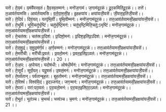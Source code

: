 

  
यत्ते॑। ते॒य॒मं। य॒मंवै॑वस्व॒तं। वै॒व॒स्व॒तम्मन॑:। मनो॑ज॒गाम॑। ज॒गाम॑दूर॒कं। दू॒र॒कमिति॑दू॒र॒कं।। तत्ते॑। त॒आव॑र्तयामसि। आव॑र्तयामसि। व॒र्त॒या॒म॒सी॒ह। इ॒हक्षया॑य। क्षया॑यजी॒वसे॑। जी॒वस॒इति॑जी॒वसे॑।।  
यत्ते॑। ते॒दिवं॑। दिवं॒यत्। यत्पृ॑थि॒वीं। पृ॒थि॒वीम्मन॑:। मनो॑ज॒गाम॑दूर॒कं।। तत्त॒आव॑र्तयामसी॒हक्षया॑यजी॒वसे॑।।  
यत्ते॑। ते॒भूमिं॑। भूमिं॒चतु॑र्भृष्टिं। चतु॑र्भृष्टिं॒मन॑:। चतु॑भृष्टि॒मिति॒चतु॑:ऽभृष्टिं। मनो॑ज॒गाम॑दूर॒कं।। तत्त॒आव॑र्तयामसी॒हक्षया॑यजी॒वसे॑।।  
यत्ते॑। ते॒चत॑स्र:। चत॑स्र:प्र॒दिश॑:। प्र॒दिशो॒मन॑:। प्र॒दिश॒इति॑प्र॒ऽदिश॑:। मनो॑ज॒गाम॑दूर॒कं।। तत्त॒आव॑र्तयामसी॒हक्षया॑यजी॒वसे॑।।  
यत्ते॑। ते॒स॒मु॒द्रं। स॒मु॒द्रम॑र्ण॒वं। अ॒र्ण॒वम्मन॑:। मनो॑ज॒गाम॑दूर॒कं।। तत्त॒आव॑र्तयामसी॒हक्षया॑यजी॒वसे॑।।  
यत्ते॑। ते॒मरी॑ची:। मरी॑ची:प्र॒वत॑:। प्र॒वतो॒मन॑:। प्र॒वत॒इति॑प्र॒ऽवत॑:। मनो॑ज॒गाम॑दूर॒कं।। तत्त॒आव॑र्तयामसी॒हक्षया॑यजी॒वसे॑।। 20 ।।  
यत्ते॑। ते॒अ॒प:। अ॒पोयत्। यदोष॑धी:। ओष॑धी॒र्मन॑:। मनो॑ज॒गाम॑दूर॒कं।। तत्त॒आव॑र्तयामसी॒हक्षया॑यजी॒वसे॑।।  
यत्ते॑। ते॒सूर्यं॑। सूर्यं॒यत्। यदु॒षसं॑। उ॒षसं॒मन॑:। मनो॑ज॒गाम॑दूर॒कं।। तत्त॒आव॑र्तयामसी॒हक्षया॑यजी॒वसे॑।।  
यत्ते॑। ते॒पर्व॑तान्। पर्व॑तान्बृह॒त:। बृ॒ह॒तोमन॑:। मनो॑ज॒गाम॑दूर॒कं।। तत्त॒आव॑र्तयामसी॒हक्षया॑यजी॒वसे॑।।  
यत्ते॑। ते॒विश्वं॑। विश्व॑मि॒दं। इ॒दञ्जग॑त्। जग॒न्मन॑:। मनो॑ज॒गाम॑दूर॒कं।। तत्त॒आव॑र्तयामसी॒हक्षया॑यजी॒वसे॑।।  
यत्ते॑। ते॒पराः॑। परा॑:परा॒वत॑:। प॒रा॒वतो॒मन॑:। प॒रा॒वत॒इति॑प॒रा॒ऽवत॑:। मनो॑ज॒गाम॑दूर॒कं।। तत्त॒आव॑र्तयामसी॒हक्षया॑यजी॒वसे॑।।  
यत्ते॑। ते॒भूतं॑। भूत॑ञ्च। च॒भव्यं॑। भव्य॑ञ्च। च॒मन॑:। मनो॑ज॒गाम॑दूर॒कं।। तत्त॒आव॑र्तयामसी॒हक्षया॑यजी॒वसे॑।। 21 ।।  

